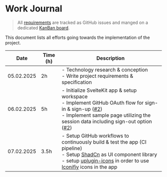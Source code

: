 # Work Journal

> All [requirements](./requirements.md) are tracked as GitHub issues and manged on a dedicated [KanBan board](https://github.com/users/ruegerj/projects/1).

This document lists all efforts going towards the implementation of the project.

| Date       | Time (h) | Description                                                                                                                                                                                                                                                                                           |
| ---------- | -------- | ----------------------------------------------------------------------------------------------------------------------------------------------------------------------------------------------------------------------------------------------------------------------------------------------------- |
| 05.02.2025 | 2h       | - Technology research & conception <br/> - Write project requirements & specification                                                                                                                                                                                                                 |
| 06.02.2025 | 5h       | - Initialize SvelteKit app & setup workspace <br/> - Implement GitHub OAuth flow for sign-in & sign-up ([#2][i2]) <br/> - Implement sample page utilizing the session data including sign-out option ([#2][i2])                                                                                       |
| 07.02.2025 | 3.5h     | - Setup GitHub workflows to continuously build & test the app (CI pipeline) <br/> - Setup [ShadCn](https://shadcn-svelte.com/) as UI component library <br/> - setup [uplugin-icons](https://github.com/unplugin/unplugin-icons) in order to use [Iconifiy](https://iconify.design/) icons in the app |

[i2]: https://github.com/ruegerj/monkey-playground/issues/2
